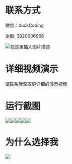 # 联系方式

微信：duckCoding

企鹅: 3820006966

![在这里插入图片描述](http://upload.cxycsx.vip/91ab4bcb4f2c4c6db86365bb6d6e9c62.jpeg)

# 详细视频演示

请联系我获取更详细的演示视频

# 运行截图

![](http://www.bysj52.com/uploadfile/ueditor/image/202306/%E6%AF%95%E8%AE%BEspringboot228%E9%AB%98%E6%A0%A1%E6%95%99%E5%B8%88%E7%94%B5%E5%AD%90%E5%90%8D%E7%89%87%E7%B3%BB%E7%BB%9F%E6%AF%95%E4%B8%9A%E8%AE%BE%E8%AE%A1/1.png)![](http://www.bysj52.com/uploadfile/ueditor/image/202306/%E6%AF%95%E8%AE%BEspringboot228%E9%AB%98%E6%A0%A1%E6%95%99%E5%B8%88%E7%94%B5%E5%AD%90%E5%90%8D%E7%89%87%E7%B3%BB%E7%BB%9F%E6%AF%95%E4%B8%9A%E8%AE%BE%E8%AE%A1/2.png)![](http://www.bysj52.com/uploadfile/ueditor/image/202306/%E6%AF%95%E8%AE%BEspringboot228%E9%AB%98%E6%A0%A1%E6%95%99%E5%B8%88%E7%94%B5%E5%AD%90%E5%90%8D%E7%89%87%E7%B3%BB%E7%BB%9F%E6%AF%95%E4%B8%9A%E8%AE%BE%E8%AE%A1/4.png)![](http://www.bysj52.com/uploadfile/ueditor/image/202306/%E6%AF%95%E8%AE%BEspringboot228%E9%AB%98%E6%A0%A1%E6%95%99%E5%B8%88%E7%94%B5%E5%AD%90%E5%90%8D%E7%89%87%E7%B3%BB%E7%BB%9F%E6%AF%95%E4%B8%9A%E8%AE%BE%E8%AE%A1/3.png)![](http://www.bysj52.com/uploadfile/ueditor/image/202306/%E6%AF%95%E8%AE%BEspringboot228%E9%AB%98%E6%A0%A1%E6%95%99%E5%B8%88%E7%94%B5%E5%AD%90%E5%90%8D%E7%89%87%E7%B3%BB%E7%BB%9F%E6%AF%95%E4%B8%9A%E8%AE%BE%E8%AE%A1/5.png)

# 为什么选择我

![](http://upload.cxycsx.vip/%E7%A8%8B%E5%BA%8F%E8%AE%BE%E8%AE%A1.png)


